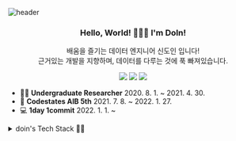 ![header](https://capsule-render.vercel.app/api?type=waving&color=D4A7FB&height=300&section=header&text=DoInSin&fontSize=90&animation=fadeIn&fontAlignY=38&desc=Jr.%20Data%20Engineer&descAlignY=51&descAlign=70&fontColor=430098)

<div align=center>

### Hello, World! 🙋🏻‍♂️ I'm DoIn!

배움을 즐기는 데이터 엔지니어 신도인 입니다!<br>
근거있는 개발을 지향하며, 데이터를 다루는 것에 푹 빠져있습니다.

<a href="mailto:sindoin0509@gmail.com"><img src="https://img.shields.io/badge/Gmail-EA4335?style=flat-square&logo=Gmail&logoColor=white"/></a></a>
<a href="https://doin-sin.github.io/" rel="nofollow"><img src="https://img.shields.io/badge/Tech Blog-181717?style=flat-square&logo=GitHub&logoColor=white"/></a></a>
<a href="https://www.notion.so/Data-Engineer-DoIn-Sin-495ea758e5e9426abbaf1d25298703cd"><img src="https://img.shields.io/badge/Notion-0067a3?style=flat-square&logo=Notion&logoColor=white"/></a></a>
  
</div>

- 👨‍🎓 **Undergraduate Researcher** 2020. 8. 1. ~ 2021. 4. 30.
- 🤖 **Codestates AIB 5th** 2021. 7. 8. ~ 2022. 1. 27.
- 💻 **1day 1commit** 2022. 1. 1. ~

<details>
  
<summary>doin's Tech Stack 👨‍💻</summary>
  
<div align=center>

### Data Engineering

<img src="https://img.shields.io/badge/Apache Hadoop-2496ED?style=flat-square&logo=apache hadoop&logoColor=white"/></a>
<img src="https://img.shields.io/badge/Apache Spark-E25A1C?style=flat-square&logo=Apache Spark&logoColor=white"/></a>
<img src="https://img.shields.io/badge/Apache Airflow-017CEE?style=flat-square&logo=Apache Airflow&logoColor=white"/></a>
<img src="https://img.shields.io/badge/Amazon AWS-232F3E?style=flat-square&logo=Amazon AWS&logoColor=white"/></a>

<img src="https://img.shields.io/badge/Amazon S3-DC322F?style=flat-square&logo=Amazon S3&logoColor=white"/></a>
<img src="https://img.shields.io/badge/MySQL-4479A1?style=flat-square&logo=MySQL&logoColor=white"/></a>
<img src="https://img.shields.io/badge/PostgreSQL-4169E1?style=flat-square&logo=PostgreSQL&logoColor=white"/></a>
<img src="https://img.shields.io/badge/MongoDB-47A248?style=flat-square&logo=MongoDB&logoColor=white"/></a>
<img src="https://img.shields.io/badge/Docker-2496ED?style=flat-square&logo=Docker&logoColor=white"/></a>
<img src="https://img.shields.io/badge/Selenium-43B02A?style=flat-square&logo=Selenium&logoColor=white"/></a>

### Data Science

<img src="https://img.shields.io/badge/Python-3776AB?style=flat-square&logo=Python&logoColor=white"/></a>
<img src="https://img.shields.io/badge/NumPy-013243?style=flat-square&logo=NumPy&logoColor=white"/></a>
<img src="https://img.shields.io/badge/pandas-150458?style=flat-square&logo=pandas&logoColor=white"/></a>
<img src="https://img.shields.io/badge/scikit learn-F7931E?style=flat-square&logo=scikit learn&logoColor=white"/></a>

<img src="https://img.shields.io/badge/TensorFlow-FF6F00?style=flat-square&logo=TensorFlow&logoColor=white"/></a>
<img src="https://img.shields.io/badge/Keras-D00000?style=flat-square&logo=Keras&logoColor=white"/></a>
<img src="https://img.shields.io/badge/Tableau-E97627?style=flat-square&logo=Tableau&logoColor=white"/></a>

### Backend

<img src="https://img.shields.io/badge/Flask-000000?style=flat-square&logo=Flask&logoColor=white"/></a>
<img src="https://img.shields.io/badge/Django-044c00?style=flat-square&logo=Django&logoColor=white"/></a>
<img src="https://img.shields.io/badge/Heroku-430098?style=flat-square&logo=Heroku&logoColor=white"/></a>

</div>
  
</details>

</div>
